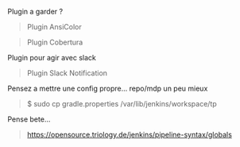Plugin a garder ?
> Plugin AnsiColor

> Plugin Cobertura

Plugin pour agir avec slack
> Plugin Slack Notification

Pensez a mettre une config propre... repo/mdp un peu mieux
> $ sudo cp gradle.properties /var/lib/jenkins/workspace/tp

Pense bete...
> https://opensource.triology.de/jenkins/pipeline-syntax/globals